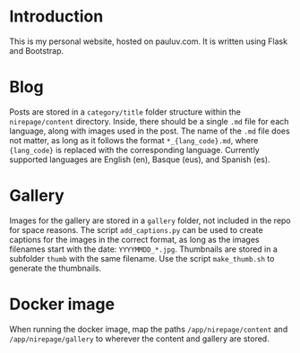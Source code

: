 # Introduction
This is my personal website, hosted on pauluv.com. It is written using Flask and Bootstrap.

# Blog
Posts are stored in a <code>category/title</code> folder structure within the <code>nirepage/content</code> directory. Inside, there should be a single <code>.md</code> file for each language, along with images used in the post. The name of the <code>.md</code> file does not matter, as long as it follows the format <code>\*\_{lang\_code}.md</code>, where <code>{lang_code}</code> is replaced with the corresponding language. Currently supported languages are English (en), Basque (eus), and Spanish (es).

# Gallery
Images for the gallery are stored in a <code>gallery</code> folder, not included in the repo for space reasons. The script <code>add_captions.py</code> can be used to create captions for the images in the correct format, as long as the images filenames start with the date: <code>YYYYMMDD\_\*.jpg</code>. Thumbnails are stored in a subfolder <code>thumb</code> with the same filename. Use the script <code>make_thumb.sh</code> to generate the thumbnails.

# Docker image
When running the docker image, map the paths <code>/app/nirepage/content</code> and <code>/app/nirepage/gallery</code> to wherever the content and gallery are stored. 